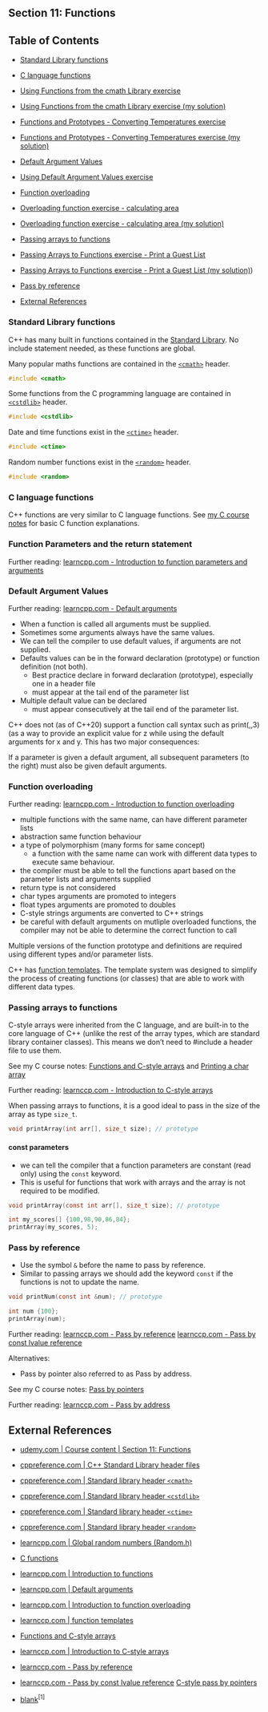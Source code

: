 ## Section 11: Functions

## Table of Contents

- [Standard Library functions](#standard-library-functions)
- [C language functions](#c-language-functions)
- [Using Functions from the cmath Library exercise](/exercises/section11/using-functions-from-cmath-library-exercise/instructions.md)
- [Using Functions from the cmath Library exercise (my solution)](/exercises/section11/using-functions-from-cmath-library-exercise/main.cpp)
- [Functions and Prototypes - Converting Temperatures exercise](/exercises/section11/functions-and-prototypes-converting-temperatures/instructions.md)
- [Functions and Prototypes - Converting Temperatures exercise (my solution)](/exercises/section11/functions-and-prototypes-converting-temperatures/main.cpp)
- [Default Argument Values](#default-argument-values)
- [Using Default Argument Values exercise](/exercises/section11/using-default-argument-values-exercise/)
- [Function overloading](#function-overloading)
- [Overloading function exercise - calculating area](/exercises/section11/overloading-functions-exercise/instructions.md)
- [Overloading function exercise - calculating area (my solution)](/exercises/section11/overloading-functions-exercise/main.cpp)
- [Passing arrays to functions](#passing-arrays-to-functions)
- [Passing Arrays to Functions exercise - Print a Guest List](/exercises/section11/passing-arrays-to-functions/instructions.md)
- [Passing Arrays to Functions exercise - Print a Guest List (my solution)](/exercises/section11/passing-arrays-to-functions/main.cpp))
- [Pass by reference](#pass-by-reference)



- [External References](#external-references)

### Standard Library functions
C++ has many built in functions contained in the [Standard Library](https://en.cppreference.com/w/cpp/header). No include statement needed, as these functions are global.

Many popular maths functions are contained in the [`<cmath>`](https://en.cppreference.com/w/cpp/header/cmath) header.

```c
#include <cmath>
```
Some functions from the C programming language are contained in [`<cstdlib>`](https://en.cppreference.com/w/cpp/header/cstdlib) header.
```c
#include <cstdlib>
```

Date and time functions exist in the [`<ctime>`](https://en.cppreference.com/w/cpp/header/ctime) header.

```c
#include <ctime>
```

Random number functions exist in the [`<random>`](https://en.cppreference.com/w/cpp/header/random) header.

```c
#include <random>
```

### C language functions
C++ functions are very similar to C language functions. See [my C course notes](https://github.com/mpflynnx/c-programming-for-beginners/blob/main/docs/functions.md) for basic C function explanations.

### Function Parameters and the return statement

Further reading: [learncpp.com - Introduction to function parameters and arguments](https://www.learncpp.com/cpp-tutorial/introduction-to-function-parameters-and-arguments/)

### Default Argument Values

Further reading: [learncpp.com - Default arguments](https://www.learncpp.com/cpp-tutorial/default-arguments/)

- When a function is called all arguments must be supplied.
- Sometimes some arguments always have the same values.
- We can tell the compiler to use default values, if arguments are not supplied.
- Defaults values can be in the forward declaration (prototype) or  function definition (not both).
    - Best practice declare in forward declaration (prototype), especially one in a header file
    - must appear at the tail end of the parameter list
- Multiple default value can be declared
    - must appear consecutively at the tail end of the parameter list.

C++ does not (as of C++20) support a function call syntax such as print(,,3) (as a way to provide an explicit value for z while using the default arguments for x and y. This has two major consequences:

If a parameter is given a default argument, all subsequent parameters (to the right) must also be given default arguments.

### Function overloading
Further reading: [learncpp.com -  Introduction to function overloading](https://www.learncpp.com/cpp-tutorial/introduction-to-function-overloading/)

- multiple functions with the same name, can have different parameter lists
- abstraction same function behaviour
- a type of polymorphism (many forms for same concept)
    - a function with the same name can work with different data types to execute same behaviour.
- the compiler must be able to tell the functions apart based on the parameter lists and arguments supplied
- return type is not considered
- char types arguments are promoted to integers
- float types arguments are promoted to doubles
- C-style strings arguments are converted to C++ strings
- be careful with default arguments on mutliple overloaded functions, the compiler may not be able to determine the correct function to call

Multiple versions of the function prototype and definitions are required using different types and/or parameter lists.

C++ has [function templates](https://www.learncpp.com/cpp-tutorial/function-templates/). The template system was designed to simplify the process of creating functions (or classes) that are able to work with different data types.

### Passing arrays to functions

C-style arrays were inherited from the C language, and are built-in to the core language of C++ (unlike the rest of the array types, which are standard library container classes). This means we don’t need to #include a header file to use them.

See my C course notes: [Functions and C-style arrays](https://github.com/mpflynnx/c-programming-for-beginners/blob/main/docs/functions.md#passing-arrays-to-functions) and [Printing a char array](https://github.com/mpflynnx/c-programming-for-beginners/blob/main/docs/strings.md#printing-a-char-array)

Further reading: [learnccp.com - Introduction to C-style arrays](https://www.learncpp.com/cpp-tutorial/introduction-to-c-style-arrays/)

When passing arrays to functions, it is a good ideal to pass in the size of the array as type `size_t`. 

```c
void printArray(int arr[], size_t size); // prototype
```
#### const parameters
- we can tell the compiler that a function parameters are constant (read only) using the `const` keyword.
- This is useful for functions that work with arrays and the array is not required to be modified.

```c
void printArray(const int arr[], size_t size); // prototype

int my_scores[] {100,98,90,86,84};
printArray(my_scores, 5);
```

### Pass by reference

- Use the symbol `&` before the name to pass by reference. 
- Similar to passing arrays we should add the keyword `const` if the functions is not to update the name.

```c
void printNum(const int &num); // prototype

int num {100};
printArray(num);
```

Further reading: 
[learnccp.com - Pass by reference](https://www.learncpp.com/cpp-tutorial/pass-by-lvalue-reference/)
[learnccp.com - Pass by const lvalue reference](https://www.learncpp.com/cpp-tutorial/pass-by-const-lvalue-reference/)

Alternatives:
- Pass by pointer also referred to as Pass by address.

See my C course notes: [Pass by pointers](https://github.com/mpflynnx/c-programming-for-beginners/blob/main/docs/pass-by-pointer.md)

Further reading: 
[learnccp.com - Pass by address](https://www.learncpp.com/cpp-tutorial/pass-by-address/)

## External References
- [udemy.com | Course content | Section 11: Functions](https://www.udemy.com/course/beginning-c-plus-plus-programming/learn/lecture/9535496#questions/12997232)
- [cppreference.com | C++ Standard Library header files](https://en.cppreference.com/w/cpp/header)
- [cppreference.com | Standard library header `<cmath>`](https://en.cppreference.com/w/cpp/header/cmath)
- [cppreference.com | Standard library header `<cstdlib>`](https://en.cppreference.com/w/cpp/header/cstdlib)
- [cppreference.com | Standard library header `<ctime>`](https://en.cppreference.com/w/cpp/header/ctime)
- [cppreference.com | Standard library header `<random>`](https://en.cppreference.com/w/cpp/header/random)
- [learncpp.com | Global random numbers (Random.h)](https://www.learncpp.com/cpp-tutorial/global-random-numbers-random-h/)
- [C functions](https://github.com/mpflynnx/c-programming-for-beginners/blob/main/docs/functions.md)
- [learncpp.com | Introduction to functions](https://www.learncpp.com/cpp-tutorial/introduction-to-functions/)
- [learncpp.com | Default arguments](https://www.learncpp.com/cpp-tutorial/default-arguments/)
- [learncpp.com |  Introduction to function overloading](https://www.learncpp.com/cpp-tutorial/introduction-to-function-overloading/)
- [learnccp.com | function templates](https://www.learncpp.com/cpp-tutorial/function-templates/)
- [Functions and C-style arrays](https://github.com/mpflynnx/c-programming-for-beginners/blob/main/docs/functions.md#passing-arrays-to-functions)
- [learnccp.com | Introduction to C-style arrays](https://www.learncpp.com/cpp-tutorial/introduction-to-c-style-arrays/)
- [learnccp.com - Pass by reference](https://www.learncpp.com/cpp-tutorial/pass-by-lvalue-reference/)
- [learnccp.com - Pass by const lvalue reference](https://www.learncpp.com/cpp-tutorial/pass-by-const-lvalue-reference/)
[C-style pass by pointers](https://github.com/mpflynnx/c-programming-for-beginners/blob/main/docs/pass-by-pointer.md)

- [blank](blank)<sup>[1]</sup>